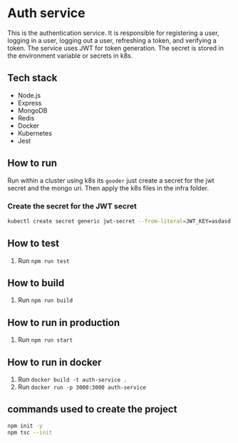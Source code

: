 # Auth service
This is the authentication service. It is responsible for registering a user, logging in a user, logging out a user, refreshing a token, and verifying a token. The service uses JWT for token generation. The secret is stored in the environment variable or secrets in k8s.

## Tech stack
- Node.js
- Express
- MongoDB
- Redis
- Docker
- Kubernetes
- Jest

## How to run
Run within a cluster using k8s its `gooder` just create a secret for the jwt secret and the mongo uri. Then apply the k8s files in the infra folder.

### Create the secret for the JWT secret
```bash
kubectl create secret generic jwt-secret --from-literal=JWT_KEY=asdasd
```

## How to test
1. Run `npm run test`

## How to build
1. Run `npm run build`

## How to run in production
1. Run `npm run start`

## How to run in docker
1. Run `docker build -t auth-service .`
2. Run `docker run -p 3000:3000 auth-service`

## commands used to create the project
```bash
npm init -y
npm tsc --init
```